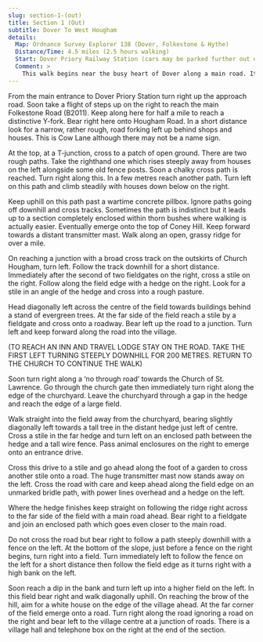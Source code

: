 ```yaml
---
slug: section-1-(out)
title: Section 1 (Out)
subtitle: Dover To West Hougham
details:
  Map: Ordnance Survey Explorer 138 (Dover, Folkestone & Hythe)
  Distance/Time: 4.5 miles (2.5 hours walking)
  Start: Dover Priory Railway Station (cars may be parked further out of the town centre thus avoiding road walking at the beginning and end of the walk)
  Comment: >
    This walk begins near the busy heart of Dover along a main road. It soon swings up and away from the town into quiet, secluded countryside and villages a world away from the urban rush. The return is almost straight back along an extended ridge with fine views of Dover Castle directly ahead. The pub at West Hougham has closed and there are no other services. However directions are given to an alternative just off the route.
---
```

From the main entrance to Dover Priory Station turn right up the approach road. Soon take a flight of steps up on the right to reach the main Folkestone Road (B2011). Keep along here for half a mile to reach a distinctive Y-fork. Bear right here onto Hougham Road. In a short distance look for a narrow, rather rough, road forking left up behind shops and houses. This is Cow Lane although there may not be a name sign.

At the top, at a T-junction, cross to a patch of open ground. There are two rough paths. Take the righthand one which rises steeply away from houses on the left alongside some old fence posts. Soon a chalky cross path is reached. Turn right along this. In a few metres reach another path. Turn left on this path and climb steadily with houses down below on the right.

Keep uphill on this path past a wartime concrete pillbox. Ignore paths going off downhill and cross tracks. Sometimes the path is indistinct but it leads up to a section completely enclosed within thorn bushes where walking is actually easier. Eventually emerge onto the top of Coney Hill. Keep forward towards a distant transmitter mast. Walk along an open, grassy ridge for over a mile.

On reaching a junction with a broad cross track on the outskirts of Church Hougham, turn left. Follow the track downhill for a short distance. Immediately after the second of two fieldgates on the right, cross a stile on the right. Follow along the field edge with a hedge on the right. Look for a stile in an angle of the hedge and cross into a rough pasture.

Head diagonally left across the centre of the field towards buildings behind a stand of evergreen trees. At the far side of the field reach a stile by a fieldgate and cross onto a roadway. Bear left up the road to a junction. Turn left and keep forward along the road into the village.

(TO REACH AN INN AND TRAVEL LODGE STAY ON THE ROAD. TAKE THE FIRST LEFT TURNING STEEPLY DOWNHILL FOR 200 METRES. RETURN TO THE CHURCH TO CONTINUE THE WALK)

Soon turn right along a ‘no through road’ towards the Church of St. Lawrence. Go through the church gate then immediately turn right along the edge of the churchyard. Leave the churchyard through a gap in the hedge and reach the edge of a large field.

Walk straight into the field away from the churchyard, bearing slightly diagonally left towards a tall tree in the distant hedge just left of centre. Cross a stile in the far hedge and turn left on an enclosed path between the hedge and a tall wire fence. Pass animal enclosures on the right to emerge onto an entrance drive.

Cross this drive to a stile and go ahead along the foot of a garden to cross another stile onto a road. The huge transmitter mast now stands away on the left. Cross the road with care and keep ahead along the field edge on an unmarked bridle path, with power lines overhead and a hedge on the left.

Where the hedge finishes keep straight on following the ridge right across to the far side of the field with a main road ahead. Bear right to a fieldgate and join an enclosed path which goes even closer to the main road.

Do not cross the road but bear right to follow a path steeply downhill with a fence on the left. At the bottom of the slope, just before a fence on the right begins, turn right into a field. Turn immediately left to follow the fence on the left for a short distance then follow the field edge as it turns right with a high bank on the left.

Soon reach a dip in the bank and turn left up into a higher field on the left. In this field bear right and walk diagonally uphill. On reaching the brow of the hill, aim for a white house on the edge of the village ahead. At the far corner of the field emerge onto a road. Turn right along the road ignoring a road on the right and bear left to the village centre at a junction of roads. There is a village hall and telephone box on the right at the end of the section.

